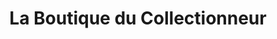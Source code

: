 ---
title: "La Boutique du Collectionneur"
url: /montreal/la-boutique-du-collectionneur/
shop: Antiquitäten
---